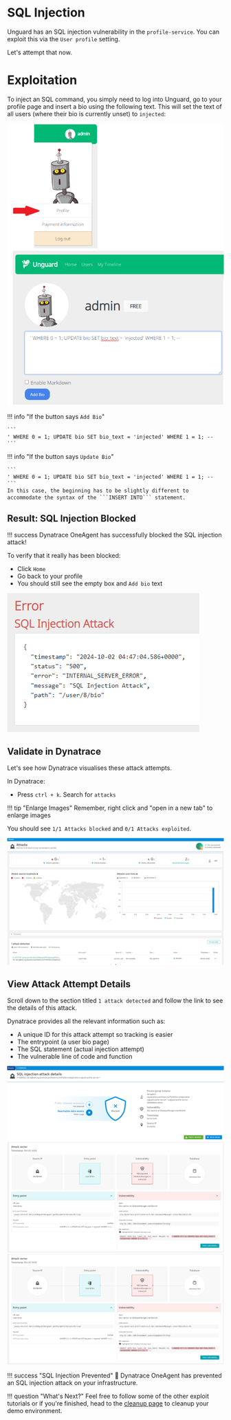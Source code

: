 # SQL Injection

Unguard has an SQL injection vulnerability in the `profile-service`. You can exploit this via the `User profile` setting.

Let's attempt that now.

# Exploitation

To inject an SQL command, you simply need to log into Unguard, go to your profile page and insert a bio using the following text. This will set the text of all users (where their bio is currently unset) to `injected`:

![unguard profile drilldown](../images/unguard-profile-drilldown.png)

!!! info "If the button says `Add Bio`"

    ```
    ' WHERE 0 = 1; UPDATE bio SET bio_text = 'injected' WHERE 1 = 1; --
    ```

!!! info "If the button says `Update Bio`"

    ```
    ' WHERE 0 = 1; UPDATE bio SET bio_text = 'injected' WHERE 1 = 1; --
    ```
    In this case, the beginning has to be slightly different to accommodate the syntax of the ```INSERT INTO``` statement.

## Result: SQL Injection Blocked

!!! success
    Dynatrace OneAgent has successfully blocked the SQL injection attack!

To verify that it really has been blocked:

* Click `Home`
* Go back to your profile
* You should still see the empty box and `Add bio` text

![unguard SQL injection blocked](../images/unguard-sql-injection-blocked.png)

## Validate in Dynatrace

Let's see how Dynatrace visualises these attack attempts.

In Dynatrace:

* Press `ctrl + k`. Search for `attacks`

!!! tip "Enlarge Images"
    Remember, right click and "open in a new tab"
    to enlarge images

You should see `1/1 Attacks blocked` and `0/1 Attacks exploited`.

![attacks screen](../images/dt-attacks-sql-injection-blocked.png)

## View Attack Attempt Details

Scroll down to the section titled `1 attack detected` and follow the link to see the details of this attack.

Dynatrace provides all the relevant information such as:

* A unique ID for this attack attempt so tracking is easier
* The entrypoint (a user bio page)
* The SQL statement (actual injection attempt)
* The vulnerable line of code and function

![attack details 1](../images/dt-attack-details-1.png)
![attack details 2](../images/dt-attack-details-2.png)
![attack details 3](../images/dt-attack-details-2.png)

!!! success "SQL Injection Prevented"
    🎉 Dynatrace OneAgent has prevented an SQL injection attack on your infrastructure.

!!! question "What's Next?"
    Feel free to follow some of the other exploit tutorials or if you're finished, head to the [cleanup page](../cleanup.md) to cleanup your demo environment.